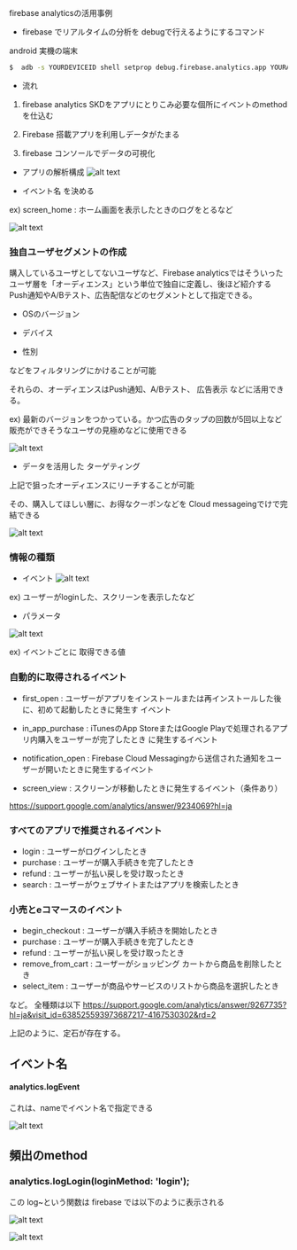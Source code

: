 firebase analyticsの活用事例

- firebase でリアルタイムの分析を debugで行えるようにするコマンド

android 実機の端末
```sh
$  adb -s YOURDEVICEID shell setprop debug.firebase.analytics.app YOURAPPBUNDLE
```



-  流れ
1. firebase analytics SKDをアプリにとりこみ必要な個所にイベントのmethodを仕込む

2. Firebase 搭載アプリを利用しデータがたまる

3. firebase コンソールでデータの可視化



- アプリの解析構成
![alt text](assets/image.png)


- イベント名 を決める

ex)    screen_home :  ホーム画面を表示したときのログをとるなど


![alt text](assets/event.png)



### 独自ユーザセグメントの作成
購入しているユーザとしてないユーザなど、Firebase analyticsではそういったユーザ層を「オーディエンス」という単位で独自に定義し、後ほど紹介するPush通知やA/Bテスト、広告配信などのセグメントとして指定できる。

- OSのバージョン

- デバイス

- 性別

などをフィルタリングにかけることが可能


それらの、オーディエンスはPush通知、A/Bテスト、 広告表示 などに活用できる。


ex) 最新のバージョンをつかっている。かつ広告のタップの回数が5回以上など
販売ができそうなユーザの見極めなどに使用できる


![alt text](assets/audiences.png)



- データを活用した ターゲティング

上記で狙ったオーディエンスにリーチすることが可能

その、購入してほしい層に、お得なクーポンなどを Cloud messageingでけで完結できる

![alt text](assets/cloud_message.png)



### 情報の種類

-  イベント
![alt text](assets/event2.png)

ex) ユーザーがloginした、スクリーンを表示したなど


- パラメータ

![alt text](assets/paramerter.png)

ex) イベントごとに 取得できる値



### 自動的に取得されるイベント

-  first_open      :   ユーザーがアプリをインストールまたは再インストールした後に、初めて起動したときに発生す
                    イベント

- in_app_purchase	 :   	iTunesのApp StoreまたはGoogle Playで処理されるアプリ内購入をユーザーが完了したとき                      に発生するイベント

- notification_open :   Firebase Cloud Messagingから送信された通知をユーザーが開いたときに発生するイベント

- screen_view     :   スクリーンが移動したときに発生するイベント（条件あり）

https://support.google.com/analytics/answer/9234069?hl=ja


### すべてのアプリで推奨されるイベント

- login     :  	ユーザーがログインしたとき
- purchase	:   ユーザーが購入手続きを完了したとき
- refund	  :   ユーザーが払い戻しを受け取ったとき
- search	  :   ユーザーがウェブサイトまたはアプリを検索したとき




### 小売とeコマースのイベント

- begin_checkout	 :  ユーザーが購入手続きを開始したとき
- purchase	       :  ユーザーが購入手続きを完了したとき
- refund	         :  ユーザーが払い戻しを受け取ったとき
- remove_from_cart :  ユーザーがショッピング カートから商品を削除したとき
- select_item	     :  ユーザーが商品やサービスのリストから商品を選択したとき

など。
全種類は以下
https://support.google.com/analytics/answer/9267735?hl=ja&visit_id=638525593973687217-4167530302&rd=2


上記のように、定石が存在する。




##  イベント名

####  analytics.logEvent

これは、nameでイベント名で指定できる

![alt text](assets/logevent.png)


##   頻出のmethod 

###  analytics.logLogin(loginMethod: 'login');
この log~という関数は
firebase では以下のように表示される

![alt text](assets/login.png)


![alt text](assets/login-detail.png)

